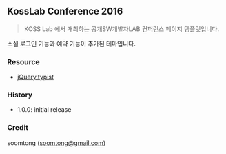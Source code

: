 ## KossLab Conference 2016

> KOSS Lab 에서 개최하는 공개SW개발자LAB 컨퍼런스 페이지 템플릿입니다.

소셜 로그인 기능과 예약 기능이 추가된 테마입니다.

### Resource

- [jQuery.typist](http://albburtsev.github.io/jquery.typist/)

### History

- 1.0.0: initial release

### Credit

soomtong (soomtong@gmail.com)